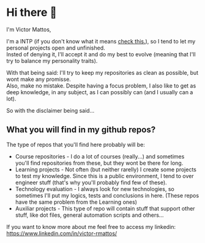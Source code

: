 # Hi there 👋
I'm Victor Mattos,

I'm a INTP (if you don't know what it means [check this.](https://www.16personalities.com/intp-personality)), so I tend to let my personal projects open and unfinished.  
Insted of denying it, I'll accept it and do my best to evolve (meaning that I'll try to balance my personality traits).  

With that being said: I'll try to keep my repositories as clean as possible, but wont make any promisse.  
Also, make no mistake. Despite having a focus problem, I also like to get as deep knowledge, in any subject, as I can possibly can (and I usually can a lot).

So with the disclaimer being said...

## What you will find in my github repos?

The type of repos that you'll find here probably will be:
* Course repositories - I do a lot of courses (really...) and sometimes you'll find repositories from these, but they wont be there for long.
* Learning projects - Not often (but neither rarelly) I create some projects to test my knowledge. Since this is a public environment, I tend to over engineer stuff (that's why you'll probably find few of these).
* Technology evaluation - I always look for new technologies, so sometimes I'll put my logics, tests and conclusions in here. (These repos have the same problem from the Learning ones)
* Auxiliar projects - This type of repo will contain stuff that support other stuff, like dot files, general automation scripts and others...


If you want to know more about me feel free to access my linkedin: https://www.linkedin.com/in/victor-rmattos/

<!--
**VictorMattos/VictorMattos** is a ✨ _special_ ✨ repository because its `README.md` (this file) appears on your GitHub profile.

Here are some ideas to get you started:

- 🔭 I’m currently working on ...
- 🌱 I’m currently learning ...
- 👯 I’m looking to collaborate on ...
- 🤔 I’m looking for help with ...
- 💬 Ask me about ...
- 📫 How to reach me: ...
- 😄 Pronouns: ...
- ⚡ Fun fact: ...
-->

